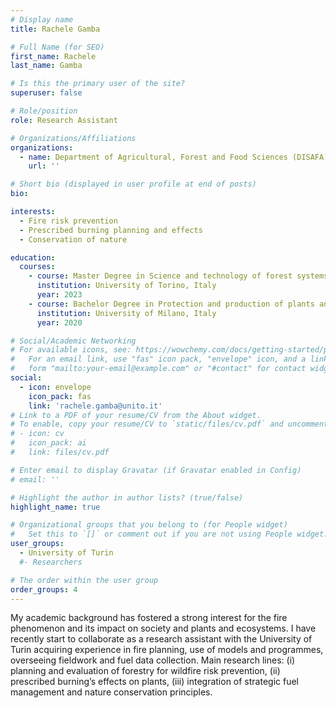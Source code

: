 ```yaml
---
# Display name
title: Rachele Gamba

# Full Name (for SEO)
first_name: Rachele
last_name: Gamba

# Is this the primary user of the site?
superuser: false

# Role/position
role: Research Assistant

# Organizations/Affiliations
organizations:
  - name: Department of Agricultural, Forest and Food Sciences (DISAFA), University of Turin, Italy
    url: ''

# Short bio (displayed in user profile at end of posts)
bio: 

interests:
  - Fire risk prevention
  - Prescribed burning planning and effects
  - Conservation of nature

education:
  courses:
    - course: Master Degree in Science and technology of forest systems and territories
      institution: University of Torino, Italy
      year: 2023
    - course: Bachelor Degree in Protection and production of plants and green systems
      institution: University of Milano, Italy
      year: 2020

# Social/Academic Networking
# For available icons, see: https://wowchemy.com/docs/getting-started/page-builder/#icons
#   For an email link, use "fas" icon pack, "envelope" icon, and a link in the
#   form "mailto:your-email@example.com" or "#contact" for contact widget.
social:
  - icon: envelope
    icon_pack: fas
    link: 'rachele.gamba@unito.it'
# Link to a PDF of your resume/CV from the About widget.
# To enable, copy your resume/CV to `static/files/cv.pdf` and uncomment the lines below.
# - icon: cv
#   icon_pack: ai
#   link: files/cv.pdf

# Enter email to display Gravatar (if Gravatar enabled in Config)
# email: ''

# Highlight the author in author lists? (true/false)
highlight_name: true

# Organizational groups that you belong to (for People widget)
#   Set this to `[]` or comment out if you are not using People widget.
user_groups:
  - University of Turin
  #- Researchers

# The order within the user group
order_groups: 4
---
```


My academic background has fostered a strong interest for the fire phenomenon and its impact on society and plants and ecosystems. I have recently start to collaborate as a research assistant with the University of Turin acquiring experience in fire planning, use of models and programmes, overseeing fieldwork and fuel data collection. Main research lines: (i) planning and evaluation of forestry for wildfire risk prevention, (ii) prescribed burning’s effects on plants, (iii) integration of strategic fuel management and nature conservation principles.
